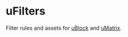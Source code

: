 # uFilters

Filter rules and assets for [uBlock](https://github.com/gorhill/uBlock) and [uMatrix](https://github.com/gorhill/uMatrix).

